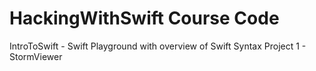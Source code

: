 # HackingWithSwift Course Code
IntroToSwift - Swift Playground with overview of Swift Syntax
Project 1 - StormViewer
